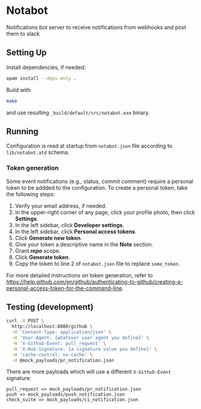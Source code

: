 # Notabot

Notifications bot server to receive notifications from webhooks and post them to slack

## Setting Up

Install dependencies, if needed:

```sh
opam install --deps-only .
```

Build with

```sh
make
```

and use resulting `_build/default/src/notabot.exe` binary.

## Running

Configuration is read at startup from `notabot.json` file according to `lib/notabot.atd` schema.

### Token generation
Some event notifications (e.g., status, commit comment) require a personal token to be addded to the configuration. To create a personal token, take the following steps:
1. Verify your email address, if needed.
2. In the upper-right corner of any page, click your profile photo, then click **Settings**.
3. In the left sidebar, click **Developer settings**.
4. In the left sidebar, click **Personal access tokens**.
5. Click **Generate new token**.
6. Give your token a descriptive name in the **Note** section.
7. Grant ***repo*** scope.
8. Click **Generate token**.
9. Copy the token to line 2 of `notabot.json` file to replace `some_token`.

For more detailed instructions on token generation, refer to https://help.github.com/en/github/authenticating-to-github/creating-a-personal-access-token-for-the-command-line.

## Testing (development)

```sh
curl -X POST \
  http://localhost:8080/github \
  -H 'Content-Type: application/json' \
  -H 'User-Agent: {whatever user agent you define}' \
  -H 'X-Github-Event: pull_request' \
  -H 'X-Hub-Signature: {a signature value you define}' \
  -H 'cache-control: no-cache' \
  -d @mock_payloads/pr_notification.json
```

There are more payloads which will use a different `X-Github-Event` signature:

```
pull_request => mock_payloads/pr_notification.json
push => mock_payloads/push_notification.json
check_suite => mock_payloads/ci_notification.json
```
